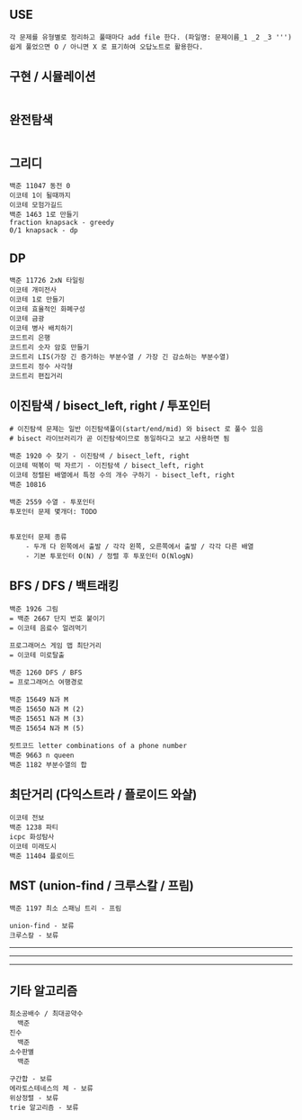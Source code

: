 ## USE
```
각 문제를 유형별로 정리하고 풀때마다 add file 한다. (파일명: 문제이름_1 _2 _3 ''')
쉽게 풀었으면 O / 아니면 X 로 표기하여 오답노트로 활용한다.

```

## 구현 / 시뮬레이션 
```
```

## 완전탐색
```
```

## 그리디
```
백준 11047 동전 0
이코테 1이 될때까지
이코테 모험가길드
백준 1463 1로 만들기
fraction knapsack - greedy
0/1 knapsack - dp

```

## DP
```
백준 11726 2xN 타일링
이코테 개미전사
이코테 1로 만들기
이코테 효율적인 화폐구성
이코테 금광
이코테 병사 배치하기
코드트리 은행
코드트리 숫자 암호 만들기
코드트리 LIS(가장 긴 증가하는 부분수열 / 가장 긴 감소하는 부분수열)
코드트리 정수 사각형
코드트리 편집거리

```

## 이진탐색 / bisect_left, right / 투포인터
```
# 이진탐색 문제는 일반 이진탐색풀이(start/end/mid) 와 bisect 로 풀수 있음
# bisect 라이브러리가 곧 이진탐색이므로 동일하다고 보고 사용하면 됨

백준 1920 수 찾기 - 이진탐색 / bisect_left, right
이코테 떡볶이 떡 자르기 - 이진탐색 / bisect_left, right
이코테 정렬된 배열에서 특정 수의 개수 구하기 - bisect_left, right
백준 10816

백준 2559 수열 - 투포인터
투포인터 문제 몇개더: TODO


투포인터 문제 종류 
    - 두개 다 왼쪽에서 출발 / 각각 왼쪽, 오른쪽에서 출발 / 각각 다른 배열
    - 기본 투포인터 O(N) / 정렬 후 투포인터 O(NlogN)

```

## BFS / DFS / 백트래킹
```
백준 1926 그림
= 백준 2667 단지 번호 붙이기
= 이코테 음료수 얼려먹기

프로그래머스 게임 맵 최단거리
= 이코테 미로탈출

백준 1260 DFS / BFS
= 프로그래머스 여행경로

백준 15649 N과 M
백준 15650 N과 M (2)
백준 15651 N과 M (3)
백준 15654 N과 M (5)

릿트코드 letter combinations of a phone number
백준 9663 n queen
백준 1182 부분수열의 합

```

## 최단거리 (다익스트라 / 플로이드 와샬)
```
이코테 전보
백준 1238 파티
icpc 화성탐사
이코테 미래도시
백준 11404 플로이드

```

## MST (union-find / 크루스칼 / 프림)
```
백준 1197 최소 스패닝 트리 - 프림

union-find - 보류
크루스칼 - 보류

```

---
---
---

## 기타 알고리즘
```
최소공배수 / 최대공약수
  백준 
진수
  백준
소수판별
  백준

구간합 - 보류
에라토스테네스의 체 - 보류
위상정렬 - 보류
trie 알고리즘 - 보류

```







